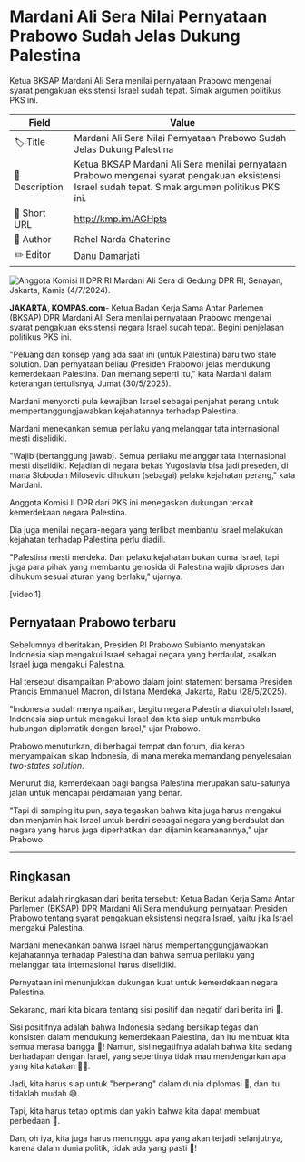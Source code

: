 # Mardani Ali Sera Nilai Pernyataan Prabowo Sudah Jelas Dukung Palestina

Ketua BKSAP Mardani Ali Sera menilai pernyataan Prabowo mengenai syarat pengakuan eksistensi Israel sudah tepat. Simak argumen politikus PKS ini.

| Field         | Value                                                       |
|---------------|-------------------------------------------------------------|
| 🏷️ Title       | Mardani Ali Sera Nilai Pernyataan Prabowo Sudah Jelas Dukung Palestina |
| 📝 Description | Ketua BKSAP Mardani Ali Sera menilai pernyataan Prabowo mengenai syarat pengakuan eksistensi Israel sudah tepat. Simak argumen politikus PKS ini. |
| 🔗 Short URL   | http://kmp.im/AGHpts |
| 👤 Author      | Rahel Narda Chaterine |
| ✏️ Editor      | Danu Damarjati  |

![Anggota Komisi II DPR RI Mardani Ali Sera di Gedung DPR RI, Senayan, Jakarta, Kamis (4/7/2024). ](https://asset.kompas.com/crops/zH_XXNlEnKJlJ3TTVcNAzB79XIk=/0x0:0x0/750x500/data/photo/2024/07/04/66863c158dbd1.jpeg)

**JAKARTA, KOMPAS.com**- Ketua Badan Kerja Sama Antar Parlemen (BKSAP) DPR Mardani Ali Sera menilai pernyataan Prabowo mengenai syarat pengakuan eksistensi negara Israel sudah tepat. Begini penjelasan politikus PKS ini.

"Peluang dan konsep yang ada saat ini (untuk Palestina) baru two state solution. Dan pernyataan beliau (Presiden Prabowo) jelas mendukung kemerdekaan Palestina. Dan memang seperti itu," kata Mardani dalam keterangan tertulisnya, Jumat (30/5/2025).

Mardani menyoroti pula kewajiban Israel sebagai penjahat perang untuk mempertanggungjawabkan kejahatannya terhadap Palestina.

Mardani menekankan semua perilaku yang melanggar tata internasional mesti diselidiki.

"Wajib (bertanggung jawab). Semua perilaku melanggar tata internasional mesti diselidiki. Kejadian di negara bekas Yugoslavia bisa jadi preseden, di mana Slobodan Milosevic dihukum (sebagai) pelaku kejahatan perang," kata Mardani.

Anggota Komisi II DPR dari PKS ini menegaskan dukungan terkait kemerdekaan negara Palestina.

Dia juga menilai negara-negara yang terlibat membantu Israel melakukan kejahatan terhadap Palestina perlu diadili.

"Palestina mesti merdeka. Dan pelaku kejahatan bukan cuma Israel, tapi juga para pihak yang membantu genosida di Palestina wajib diproses dan dihukum sesuai aturan yang berlaku," ujarnya.

\[video.1\]

## Pernyataan Prabowo terbaru

Sebelumnya diberitakan, Presiden RI Prabowo Subianto menyatakan Indonesia siap mengakui Israel sebagai negara yang berdaulat, asalkan Israel juga mengakui Palestina.

Hal tersebut disampaikan Prabowo dalam joint statement bersama Presiden Prancis Emmanuel Macron, di Istana Merdeka, Jakarta, Rabu (28/5/2025).

\"Indonesia sudah menyampaikan, begitu negara Palestina diakui oleh Israel, Indonesia siap untuk mengakui Israel dan kita siap untuk membuka hubungan diplomatik dengan Israel,\" ujar Prabowo.

Prabowo menuturkan, di berbagai tempat dan forum, dia kerap menyampaikan sikap Indonesia, di mana mereka memandang penyelesaian *two-states solution*.

Menurut dia, kemerdekaan bagi bangsa Palestina merupakan satu-satunya jalan untuk mencapai perdamaian yang benar.

\"Tapi di samping itu pun, saya tegaskan bahwa kita juga harus mengakui dan menjamin hak Israel untuk berdiri sebagai negara yang berdaulat dan negara yang harus juga diperhatikan dan dijamin keamanannya,\" ujar Prabowo.

---
## Ringkasan

Berikut adalah ringkasan dari berita tersebut: Ketua Badan Kerja Sama Antar Parlemen (BKSAP) DPR Mardani Ali Sera mendukung pernyataan Presiden Prabowo tentang syarat pengakuan eksistensi negara Israel, yaitu jika Israel mengakui Palestina.

 Mardani menekankan bahwa Israel harus mempertanggungjawabkan kejahatannya terhadap Palestina dan bahwa semua perilaku yang melanggar tata internasional harus diselidiki.

 Pernyataan ini menunjukkan dukungan kuat untuk kemerdekaan negara Palestina.



Sekarang, mari kita bicara tentang sisi positif dan negatif dari berita ini 🤔.

 Sisi positifnya adalah bahwa Indonesia sedang bersikap tegas dan konsisten dalam mendukung kemerdekaan Palestina, dan itu membuat kita semua merasa bangga 💪! Namun, sisi negatifnya adalah bahwa kita sedang berhadapan dengan Israel, yang sepertinya tidak mau mendengarkan apa yang kita katakan 🙅‍♂️.

 Jadi, kita harus siap untuk "berperang" dalam dunia diplomasi 🤺, dan itu tidaklah mudah 😅.

 Tapi, kita harus tetap optimis dan yakin bahwa kita dapat membuat perbedaan 🌟.

 Dan, oh iya, kita juga harus menunggu apa yang akan terjadi selanjutnya, karena dalam dunia politik, tidak ada yang pasti 🤣!
